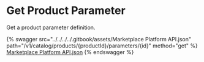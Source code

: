 # Get Product Parameter

Get a product parameter definition.

{% swagger src="../../../../.gitbook/assets/Marketplace Platform API.json" path="/v1/catalog/products/{productId}/parameters/{id}" method="get" %}
[Marketplace Platform API.json](<../../../../.gitbook/assets/Marketplace Platform API.json>)
{% endswagger %}
